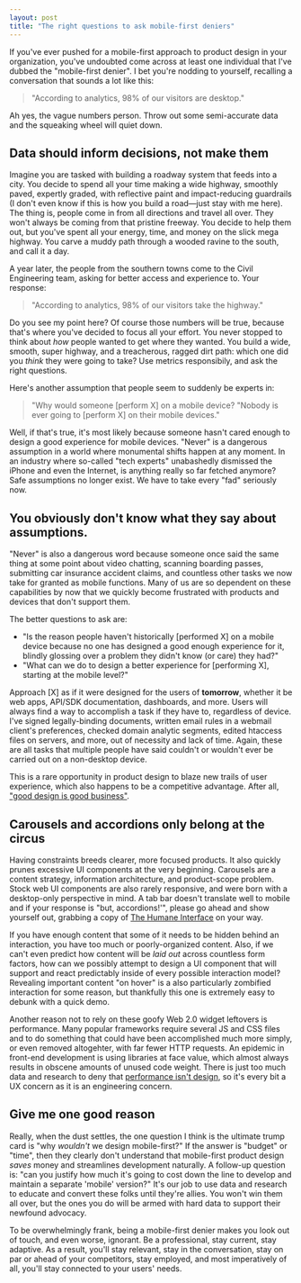 ```yaml
---
layout: post
title: "The right questions to ask mobile-first deniers"
---
```


If you've ever pushed for a mobile-first approach to product design in your organization, you've undoubted come across at least one individual that I've dubbed the "mobile-first denier". I bet you're nodding to yourself, recalling a conversation that sounds a lot like this:

>"According to analytics, 98% of our visitors are desktop."

Ah yes, the vague numbers person. Throw out some semi-accurate data and the squeaking wheel will quiet down.

## Data should inform decisions, not make them
Imagine you are tasked with building a roadway system that feeds into a city. You decide to spend all your time making a wide highway, smoothly paved, expertly graded, with reflective paint and impact-reducing guardrails (I don't even know if this is how you build a road—just stay with me here). The thing is, people come in from all directions and travel all over. They won't always be coming from that pristine freeway. You decide to help them out, but you've spent all your energy, time, and money on the slick mega highway. You carve a muddy path through a wooded ravine to the south, and call it a day. 

A year later, the people from the southern towns come to the Civil Engineering team, asking for better access and experience to. Your response:

>"According to analytics, 98% of our visitors take the highway."

Do you see my point here? Of course those numbers will be true, because that's where you've decided to focus all your effort. You never stopped to think about *how* people wanted to get where they wanted. You build a wide, smooth, super highway, and a treacherous, ragged dirt path: which one did you *think* they were going to take? Use metrics responsibily, and ask the right questions. 

Here's another assumption that people seem to suddenly be experts in: 

>"Why would someone [perform X] on a mobile device? "Nobody is ever going to [perform X] on their mobile devices."

Well, if that's true, it's most likely because someone hasn't cared enough to design a good experience for mobile devices. "Never" is a dangerous assumption in a world where monumental shifts happen at any moment. In an industry where so-called "tech experts" unabashedly dismissed the iPhone and even the Internet, is anything really so far fetched anymore? Safe assumptions no longer exist. We have to take every "fad" seriously now.

## You obviously don't know what they say about assumptions.
"Never" is also a dangerous word because someone once said the same thing at some point about video chatting, scanning boarding passes, submitting car insurance accident claims, and countless other tasks we now take for granted as mobile functions. Many of us are so dependent on these capabilities by now that we quickly become frustrated with products and devices that don't support them.

The better questions to ask are:

* "Is the reason people haven't historically [performed X] on a mobile device because no one has designed a good enough experience for it, blindly glossing over a problem they didn't know (or care) they had?"
* "What can we do to design a better experience for [performing X], starting at the mobile level?"

Approach [X] as if it were designed for the users of **tomorrow**, whether it be web apps, API/SDK documentation, dashboards, and more. Users will always find a way to accomplish a task if they have to, regardless of device. I've signed legally-binding documents, written email rules in a webmail client's preferences, checked domain analytic segments, edited htaccess files on servers, and more, out of necessity and lack of time. Again, these are all tasks that multiple people have said couldn't or wouldn't ever be carried out on a non-desktop device.

This is a rare opportunity in product design to blaze new trails of user experience, which also happens to be a competitive advantage. After all, ["good design is good business"](http://www-03.ibm.com/ibm/history/ibm100/us/en/icons/gooddesign/).

## Carousels and accordions only belong at the circus
Having constraints breeds clearer, more focused products. It also quickly prunes excessive UI components at the very beginning. Carousels are a content strategy, information architecture, and product-scope problem. Stock web UI components are also rarely responsive, and were born with a desktop-only perspective in mind. A tab bar doesn't translate well to mobile and if your response is "but, accordions!'", please go ahead and show yourself out, grabbing a copy of [The Humane Interface](http://www.amazon.com/gp/product/0201379376?ie=UTF8&camp=213733&creative=393185&creativeASIN=0201379376&linkCode=shr&tag=30spok-20) on your way.

If you have enough content that some of it needs to be hidden behind an interaction, you have too much or poorly-organized content. Also, if we can't even predict how content will be *laid out* across countless form factors, how can we possibly attempt to design a UI component that will support and react predictably inside of every possible interaction model?  Revealing important content "on hover" is a also particularly zombified interaction for some reason, but thankfully this one is extremely easy to debunk with a quick demo.

Another reason not to rely on these goofy Web 2.0 widget leftovers is performance. Many popular frameworks require several JS and CSS files and to do something that could have been accomplished much more simply, or even removed altogehter, with far fewer HTTP requests. An epidemic in front-end development is using libraries at face value, which almost always results in obscene amounts of unused code weight. There is just too much data and research to deny that [performance isn't design](http://bradfrostweb.com/blog/post/performance-as-design/), so it's every bit a UX concern as it is an engineering concern.

## Give me one good reason
Really, when the dust settles, the one question I think is the ultimate trump card is "why *wouldn't* we design mobile-first?" If the answer is "budget" or "time", then they clearly don't understand that mobile-first product design *saves* money and streamlines development naturally. A follow-up question is: "can you justify how much it's going to cost down the line to develop and maintain a separate 'mobile' version?" It's our job to use data and research to educate and convert these folks until they're allies. You won't win them all over, but the ones you do will be armed with hard data to support their newfound advocacy.

To be overwhelmingly frank, being a mobile-first denier makes you look out of touch, and even worse, ignorant. Be a professional, stay current, stay adaptive. As a result, you'll stay relevant, stay in the conversation, stay on par or ahead of your competitors, stay employed, and most imperatively of all, you'll stay connected to your users' needs.

